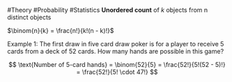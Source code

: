 #Theory #Probability #Statistics 
**Unordered count** of *k* objects from n distinct objects 

$\binom{n}{k} = \frac{n!}{k!(n - k)!}$

Example 1: The first draw in five card draw poker is for a player to receive 5 cards from a deck of 52 cards. How many hands are possible in this game?

$$
\text{Number of 5-card hands} = \binom{52}{5} = \frac{52!}{5!(52 - 5)!} = \frac{52!}{5! \cdot 47!}
$$